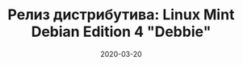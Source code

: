---
layout: post
title: "Релиз дистрибутива: Linux Mint Debian Edition 4 \"Debbie\""
date: 2020-03-20   
---